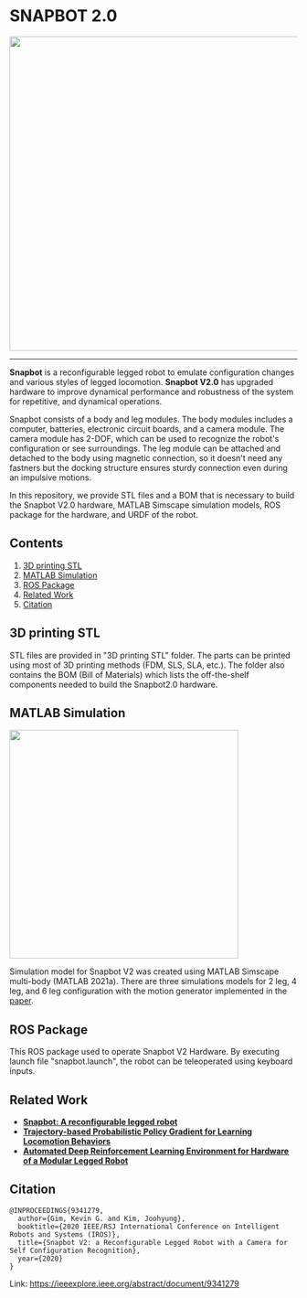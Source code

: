 # SNAPBOT 2.0
<div align="center">
<img src="https://user-images.githubusercontent.com/7993458/184975618-2754c274-dcd9-45dc-908a-67227676da2a.jpg" width = "550">
</div>

-----------------
**Snapbot** is a reconfigurable legged robot to emulate configuration changes and various styles of legged locomotion. **Snapbot V2.0** has upgraded hardware to improve dynamical performance and robustness of the system for repetitive, and dynamical operations. 

Snapbot consists of a body and leg modules. The body modules includes a computer, batteries, electronic circuit boards, and a camera module. The camera module has 2-DOF, which can be used to recognize the robot's configuration or see surroundings. The leg module can be attached and detached to the body using magnetic connection, so it doesn't need any fastners but the docking structure ensures sturdy connection even during an impulsive motions. 

In this repository, we provide STL files and a BOM that is necessary to build the Snapbot V2.0 hardware, MATLAB Simscape simulation models, ROS package for the hardware, and URDF of the robot. 



## Contents
1. [3D printing STL](#3d-printing-stl)
2. [MATLAB Simulation](#matlab-simulation)
3. [ROS Package](#ros-package)
4. [Related Work](#related-work)
5. [Citation](#citation)

## 3D printing STL
STL files are provided in "3D printing STL" folder. The parts can be printed using most of 3D printing methods (FDM, SLS, SLA, etc.). The folder also contains the BOM (Bill of Materials) which lists the off-the-shelf components needed to build the Snapbot2.0 hardware. 

## MATLAB Simulation
<img src="https://user-images.githubusercontent.com/7993458/185044196-23c7702c-8e2a-4fc4-8d24-60f312364eda.gif" width = 400>

Simulation model for Snapbot V2 was created using MATLAB Simscape multi-body (MATLAB 2021a). There are three simulations models for 2 leg, 4 leg, and 6 leg configuration with the motion generator implemented in the [paper](#citation).

## ROS Package
This ROS package used to operate Snapbot V2 Hardware. By executing launch file "snapbot.launch", the robot can be teleoperated using keyboard inputs.


## Related Work

- [**Snapbot: A reconfigurable legged robot**](https://ieeexplore.ieee.org/abstract/document/8206477)
- [**Trajectory-based Probabilistic Policy Gradient for Learning Locomotion Behaviors**](https://ieeexplore.ieee.org/abstract/document/8794207)
- [**Automated Deep Reinforcement Learning Environment for Hardware of a Modular Legged Robot**](https://ieeexplore.ieee.org/abstract/document/8442201)
 
<!-- @INPROCEEDINGS{8206477,
  author={Kim, Joohyung and Alspach, Alexander and Yamane, Katsu},
  booktitle={2017 IEEE/RSJ International Conference on Intelligent Robots and Systems (IROS)}, 
  title={Snapbot: A reconfigurable legged robot}, 
  year={2017}}
  

@INPROCEEDINGS{8442201,  
  author={Ha, Sehoon and Kim, Joohyung and Yamane, Katsu},  
  booktitle={2018 15th International Conference on Ubiquitous Robots (UR)},   
  title={Automated Deep Reinforcement Learning Environment for Hardware of a Modular Legged Robot},   
  year={2018}}

@INPROCEEDINGS{8794207,  
  author={Choi, Sungjoon and Kim, Joohyung},  
  booktitle={2019 International Conference on Robotics and Automation (ICRA)},   
  title={Trajectory-based Probabilistic Policy Gradient for Learning Locomotion Behaviors},   
  year={2019}}
 -->

## Citation
```
@INPROCEEDINGS{9341279,  
  author={Gim, Kevin G. and Kim, Joohyung},  
  booktitle={2020 IEEE/RSJ International Conference on Intelligent Robots and Systems (IROS)},   
  title={Snapbot V2: a Reconfigurable Legged Robot with a Camera for Self Configuration Recognition},   
  year={2020}
}
```
Link: https://ieeexplore.ieee.org/abstract/document/9341279

